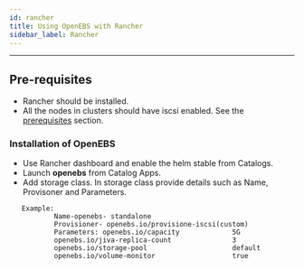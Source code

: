 ```yaml
---
id: rancher
title: Using OpenEBS with Rancher
sidebar_label: Rancher
---
```

------

## Pre-requisites
- Rancher should be installed.
- All the nodes in clusters should have iscsi enabled. See the [prerequisites](/docs/next/prerequisites.html) section.

### Installation of OpenEBS

- Use Rancher dashboard and enable the helm stable from Catalogs.
- Launch **openebs** from Catalog Apps.
- Add storage class. In storage class provide details such as Name, Provisoner and Parameters.

```
   Example: 
           Name-openebs- standalone
           Provisioner- openebs.io/provisione-iscsi(custom)
           Parameters: openebs.io/capacity             5G
           openebs.io/jiva-replica-count               3
           openebs.io/storage-pool                     default
           openebs.io/volume-monitor                   true
```                       
                       
           
          






<!-- Hotjar Tracking Code for https://docs.openebs.io -->
<script>
   (function(h,o,t,j,a,r){
       h.hj=h.hj||function(){(h.hj.q=h.hj.q||[]).push(arguments)};
       h._hjSettings={hjid:785693,hjsv:6};
       a=o.getElementsByTagName('head')[0];
       r=o.createElement('script');r.async=1;
       r.src=t+h._hjSettings.hjid+j+h._hjSettings.hjsv;
       a.appendChild(r);
   })(window,document,'https://static.hotjar.com/c/hotjar-','.js?sv=');
</script>
